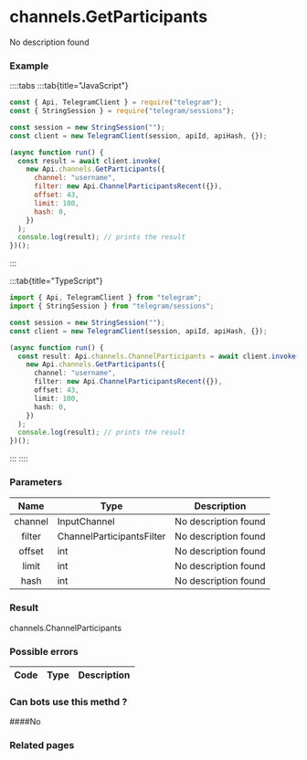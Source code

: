 # channels.GetParticipants

No description found

### [](#example)Example

::::tabs
:::tab{title="JavaScript"}

```js
const { Api, TelegramClient } = require("telegram");
const { StringSession } = require("telegram/sessions");

const session = new StringSession("");
const client = new TelegramClient(session, apiId, apiHash, {});

(async function run() {
  const result = await client.invoke(
    new Api.channels.GetParticipants({
      channel: "username",
      filter: new Api.ChannelParticipantsRecent({}),
      offset: 43,
      limit: 100,
      hash: 0,
    })
  );
  console.log(result); // prints the result
})();
```

:::

:::tab{title="TypeScript"}

```ts
import { Api, TelegramClient } from "telegram";
import { StringSession } from "telegram/sessions";

const session = new StringSession("");
const client = new TelegramClient(session, apiId, apiHash, {});

(async function run() {
  const result: Api.channels.ChannelParticipants = await client.invoke(
    new Api.channels.GetParticipants({
      channel: "username",
      filter: new Api.ChannelParticipantsRecent({}),
      offset: 43,
      limit: 100,
      hash: 0,
    })
  );
  console.log(result); // prints the result
})();
```

:::
::::

### [](#parameters)Parameters

|  Name   | Type                      | Description          |
| :-----: | ------------------------- | -------------------- |
| channel | InputChannel              | No description found |
| filter  | ChannelParticipantsFilter | No description found |
| offset  | int                       | No description found |
|  limit  | int                       | No description found |
|  hash   | int                       | No description found |

### [](#result)Result

channels.ChannelParticipants

### [](#possible-errors)Possible errors

| Code | Type | Description |
| :--: | ---- | ----------- |

### [](#can-bots-use-this-method)Can bots use this methd ?

####No

### [](#related-pages)Related pages

